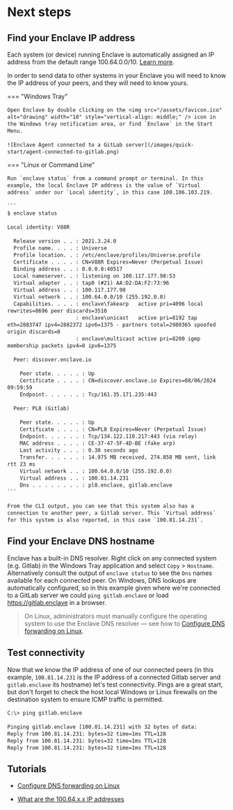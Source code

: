 # Next steps

## Find your Enclave IP address

Each system (or device) running Enclave is automatically assigned an IP address from the default range 100.64.0.0/10. [Learn more](/networking/ip-addresses).

In order to send data to other systems in your Enclave you will need to know the IP address of your peers, and they will need to know yours. 

=== "Windows Tray"

    Open Enclave by double clicking on the <img src="/assets/favicon.ico" alt="drawing" width="18" style="vertical-align: middle;" /> icon in the Windows tray notification area, or find `Enclave` in the Start Menu.

    ![Enclave Agent connected to a GitLab server](/images/quick-start/agent-connected-to-gitlab.png)

=== "Linux or Command Line"

    Run `enclave status` from a command prompt or terminal. In this example, the local Enclave IP address is the value of `Virtual address` under our `Local identity`, in this case 100.106.103.219.

    ```
    $ enclave status

    Local identity: V88R

      Release version . . : 2021.3.24.0
      Profile name. . . . : Universe
      Profile location. . : /etc/enclave/profiles/Universe.profile
      Certificate . . . . : CN=V88R Expires=Never (Perpetual Issue)
      Binding address . . : 0.0.0.0:40517
      Local nameserver. . : listening on 100.117.177.98:53
      Virtual adapter . . : tap0 (#21) AA:D2:DA:F2:73:96
      Virtual address . . : 100.117.177.98
      Virtual network . . : 100.64.0.0/10 (255.192.0.0)
      Capabilities. . . . : enclave\fakearp   active pri=4096 local rewrites=8696 peer discards=3510
                          : enclave\unicast   active pri=8192 tap eth=2883747 ipv4=2882372 ipv6=1375 - partners total=2980365 spoofed origin discards=0
                          : enclave\multicast active pri=8200 igmp membership packets ipv4=0 ipv6=1375

      Peer: discover.enclave.io

        Peer state. . . . . : Up
        Certificate . . . . : CN=discover.enclave.io Expires=08/06/2024 09:59:59
        Endpoint. . . . . . : Tcp/161.35.171.235:443

      Peer: PL8 (Gitlab)

        Peer state. . . . . : Up
        Certificate . . . . : CN=PL8 Expires=Never (Perpetual Issue)
        Endpoint. . . . . . : Tcp/134.122.110.217:443 (via relay)
        MAC address . . . . : CE-37-47-5F-4D-BE (fake arp)
        Last activity . . . : 0.38 seconds ago
        Transfer. . . . . . : 14.975 MB received, 274.858 MB sent, link rtt 23 ms
        Virtual network . . : 100.64.0.0/10 (255.192.0.0)
        Virtual address . . : 100.81.14.231
        Dns . . . . . . . . : pl8.enclave, gitlab.enclave
    ```

    From the CLI output, you can see that this system also has a connection to another peer, a Gitlab server. This `Virtual address` for this system is also reported, in this case `100.81.14.231`.

## Find your Enclave DNS hostname

Enclave has a built-in DNS resolver. Right click on any connected system (e.g. Gitlab) in the Windows Tray application and select `Copy` > `Hostname`. Alternatively consult the output of `enclave status` to see the `Dns` names available for each connected peer. On Windows, DNS lookups are automatically configured, so in this example given where we're connected to a GitLab server we could `ping gitlab.enclave` or load https://gitlab.enclave in a browser.

<!-- TODO Visit the [DNS section](/networking/dns) to learn how to use the built-in name resolution services inside your Enclave network. --->

> On Linux, administrators must manually configure the operating system to use the Enclave DNS resolver — see how to [Configure DNS forwarding on Linux](/kb/how-to-configure-dns-forwarding-on-linux).

## Test connectivity

Now that we know the IP address of one of our connected peers (in this example, `100.81.14.231` is the IP address of a connected Gitlab server and `gitlab.enclave` its hostname) let's test connectivity. Pings are a great start, but don't forget to check the host local Windows or Linux firewalls on the destination system to ensure ICMP traffic is permitted.

```
C:\> ping gitlab.enclave

Pinging gitlab.enclave [100.81.14.231] with 32 bytes of data:
Reply from 100.81.14.231: bytes=32 time=1ms TTL=128
Reply from 100.81.14.231: bytes=32 time=1ms TTL=128
Reply from 100.81.14.231: bytes=32 time=1ms TTL=128
```

## Tutorials

* [Configure DNS forwarding on Linux](/kb/how-to-configure-dns-forwarding-on-linux)

* [What are the 100.64.x.x IP addresses](/kb/what-are-100.64.x.x-ip-addresses)
